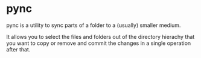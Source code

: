 pync
====

pync is a utility to sync parts of a folder to a (usually) smaller medium.

It allows you to select the files and folders out of the directory hierachy that you want to copy or remove and commit the changes in a single operation after that.
